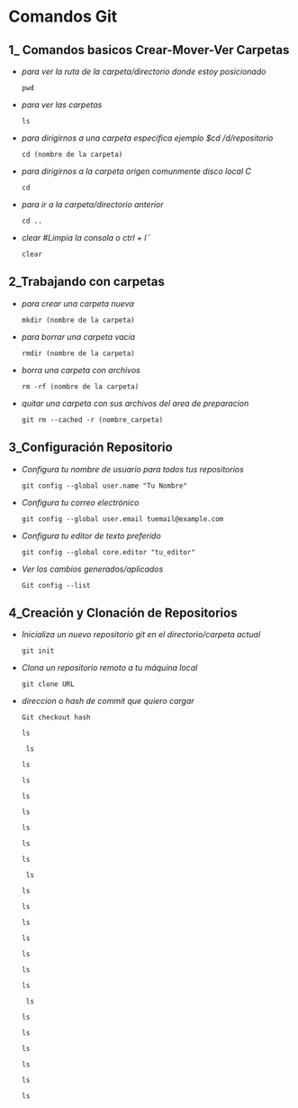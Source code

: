 # Comandos Git


## 1_ Comandos basicos Crear-Mover-Ver Carpetas

* *para ver la ruta de la carpeta/directorio donde estoy posicionado*
  ```
  pwd
  ```
* *para ver las carpetas*
  ```
  ls
  ```
* *para dirigirnos a una carpeta especifica ejemplo $cd /d/repositorio*
  ```
  cd (nombre de la carpeta)
  ```
* *para dirigirnos a la carpeta origen comunmente disco local C*
  ```
  cd 
  ```
* *para ir a la carpeta/directorio anterior*
  ````
  cd ..
  ````
* *clear #Limpia la consola o ctrl + l¨*
  ````
  clear
  ````
## 2_Trabajando con carpetas


* *para crear una carpeta nueva*
  ```
  mkdir (nombre de la carpeta)
  ```
* *para borrar una carpeta vacia*
  ```
  rmdir (nombre de la carpeta)
  ```
* *borra una carpeta con archivos*
  ```
  rm -rf (nombre de la carpeta)
  ```
* *quitar una carpeta con sus archivos del area de preparacion*
  ```
  git rm --cached -r (nombre_carpeta)
  ```


 ## 3_Configuración Repositorio

 
* *Configura tu nombre de usuario para todos tus repositorios*
  ``` 
  git config --global user.name "Tu Nombre"
  ```
* *Configura tu correo electrónico*
  ```
  git config --global user.email tuemail@example.com
  ``` 
* *Configura tu editor de texto preferido*
  ```
  git config --global core.editor "tu_editor"
  ```
* *Ver los cambios generados/aplicados*
  ```
  Git config --list
  ```

## 4_Creación y Clonación de Repositorios


* *Inicializa un nuevo repositorio git en el directorio/carpeta actual*
  ```
  git init	
  ```
* *Clona un repositorio remoto a tu máquina local*
  ```
  git clone URL
  ```
* *direccion o hash de commit que quiero cargar*
  ```
  Git checkout hash
  ```



  ```
  ls
  ```
  ```
   ls
  ```
  ```
  ls
  ```
  ```
  ls
  ```
  ```
  ls
  ```
  ```
  ls
  ````
  ```
  ls
  ```
  ```
  ls
  ```
  ```
  ls
  ```
  ```
   ls
  ```
  ```
  ls
  ```
  ```
  ls
  ```
  ```
  ls
  ```
  ```
  ls
  ````
  ```
  ls
  ```
  ```
  ls
  ```
  ```
  ls
  ```
  ```
   ls
  ```
  ```
  ls
  ```
  ```
  ls
  ```
  ```
  ls
  ```
  ```
  ls
  ````
  ```
  ls
  ```
  ```
  ls
  ```
